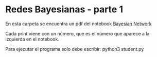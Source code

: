 
# Redes Bayesianas - parte 1

En esta carpeta se encuentra un pdf del notebook [Bayesian Network](https://pgmpy.org/detailed_notebooks/2.%20Bayesian%20Networks.html)

Cada print viene con un número, que es el número que aparece a la izquierda en el notebook.

Para ejecutar el programa solo debe escribir:
python3 student.py

